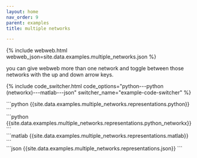 ```yaml
---
layout: home
nav_order: 9
parent: examples
title: multiple networks

---
```


{% include webweb.html webweb_json=site.data.examples.multiple_networks.json %}

you can give webweb more than one network and toggle between those networks with the up and down arrow keys.

{% include code_switcher.html code_options="python---python (networkx)---matlab---json" switcher_name="example-code-switcher" %}
<div class='select-code-block example-code-switcher python-code-block select-code-block-visible'></div>
```python
{{site.data.examples.multiple_networks.representations.python}}
```
<div class='select-code-block example-code-switcher python_networkx-code-block'></div>
```python
{{site.data.examples.multiple_networks.representations.python_networkx}}
```
<div class='select-code-block example-code-switcher matlab-code-block'></div>
```matlab
{{site.data.examples.multiple_networks.representations.matlab}}
```
<div class='select-code-block example-code-switcher json-code-block'></div>
```json
{{site.data.examples.multiple_networks.representations.json}}
```